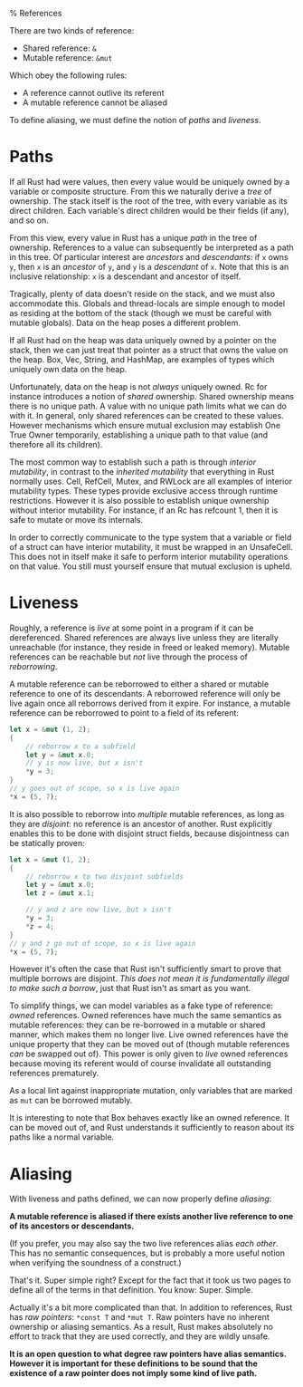% References

There are two kinds of reference:

* Shared reference: `&`
* Mutable reference: `&mut`

Which obey the following rules:

* A reference cannot outlive its referent
* A mutable reference cannot be aliased

To define aliasing, we must define the notion of *paths* and *liveness*.




# Paths

If all Rust had were values, then every value would be uniquely owned
by a variable or composite structure. From this we naturally derive a *tree*
of ownership. The stack itself is the root of the tree, with every variable
as its direct children. Each variable's direct children would be their fields
(if any), and so on.

From this view, every value in Rust has a unique *path* in the tree of ownership.
References to a value can subsequently be interpreted as a path in this tree.
Of particular interest are *ancestors* and *descendants*: if `x` owns `y`, then
`x` is an *ancestor* of `y`, and `y` is a *descendant* of `x`. Note that this is
an inclusive relationship: `x` is a descendant and ancestor of itself.

Tragically, plenty of data doesn't reside on the stack, and we must also accommodate this.
Globals and thread-locals are simple enough to model as residing at the bottom
of the stack (though we must be careful with mutable globals). Data on
the heap poses a different problem.

If all Rust had on the heap was data uniquely owned by a pointer on the stack,
then we can just treat that pointer as a struct that owns the value on
the heap. Box, Vec, String, and HashMap, are examples of types which uniquely
own data on the heap.

Unfortunately, data on the heap is not *always* uniquely owned. Rc for instance
introduces a notion of *shared* ownership. Shared ownership means there is no
unique path. A value with no unique path limits what we can do with it. In general, only
shared references can be created to these values. However mechanisms which ensure
mutual exclusion may establish One True Owner temporarily, establishing a unique path
to that value (and therefore all its children).

The most common way to establish such a path is through *interior mutability*,
in contrast to the *inherited mutability* that everything in Rust normally uses.
Cell, RefCell, Mutex, and RWLock are all examples of interior mutability types. These
types provide exclusive access through runtime restrictions. However it is also
possible to establish unique ownership without interior mutability. For instance,
if an Rc has refcount 1, then it is safe to mutate or move its internals.

In order to correctly communicate to the type system that a variable or field of
a struct can have interior mutability, it must be wrapped in an UnsafeCell. This
does not in itself make it safe to perform interior mutability operations on that
value. You still must yourself ensure that mutual exclusion is upheld.



# Liveness

Roughly, a reference is *live* at some point in a program if it can be
dereferenced. Shared references are always live unless they are literally unreachable
(for instance, they reside in freed or leaked memory). Mutable references can be
reachable but *not* live through the process of *reborrowing*.

A mutable reference can be reborrowed to either a shared or mutable reference to
one of its descendants. A reborrowed reference will only be live again once all
reborrows derived from it expire. For instance, a mutable reference can be reborrowed
to point to a field of its referent:

```rust
let x = &mut (1, 2);
{
    // reborrow x to a subfield
    let y = &mut x.0;
    // y is now live, but x isn't
    *y = 3;
}
// y goes out of scope, so x is live again
*x = (5, 7);
```

It is also possible to reborrow into *multiple* mutable references, as long as
they are *disjoint*: no reference is an ancestor of another. Rust
explicitly enables this to be done with disjoint struct fields, because
disjointness can be statically proven:

```rust
let x = &mut (1, 2);
{
    // reborrow x to two disjoint subfields
    let y = &mut x.0;
    let z = &mut x.1;

    // y and z are now live, but x isn't
    *y = 3;
    *z = 4;
}
// y and z go out of scope, so x is live again
*x = (5, 7);
```

However it's often the case that Rust isn't sufficiently smart to prove that
multiple borrows are disjoint. *This does not mean it is fundamentally illegal
to make such a borrow*, just that Rust isn't as smart as you want.

To simplify things, we can model variables as a fake type of reference: *owned*
references. Owned references have much the same semantics as mutable references:
they can be re-borrowed in a mutable or shared manner, which makes them no longer
live. Live owned references have the unique property that they can be moved
out of (though mutable references *can* be swapped out of). This power is
only given to *live* owned references because moving its referent would of
course invalidate all outstanding references prematurely.

As a local lint against inappropriate mutation, only variables that are marked
as `mut` can be borrowed mutably.

It is interesting to note that Box behaves exactly like an owned
reference. It can be moved out of, and Rust understands it sufficiently to
reason about its paths like a normal variable.




# Aliasing

With liveness and paths defined, we can now properly define *aliasing*:

**A mutable reference is aliased if there exists another live reference to one of
its ancestors or descendants.**

(If you prefer, you may also say the two live references alias *each other*.
This has no semantic consequences, but is probably a more useful notion when
verifying the soundness of a construct.)

That's it. Super simple right? Except for the fact that it took us two pages
to define all of the terms in that definition. You know: Super. Simple.

Actually it's a bit more complicated than that. In addition to references,
Rust has *raw pointers*: `*const T` and `*mut T`. Raw pointers have no inherent
ownership or aliasing semantics. As a result, Rust makes absolutely no effort
to track that they are used correctly, and they are wildly unsafe.

**It is an open question to what degree raw pointers have alias semantics.
However it is important for these definitions to be sound that the existence
of a raw pointer does not imply some kind of live path.**
